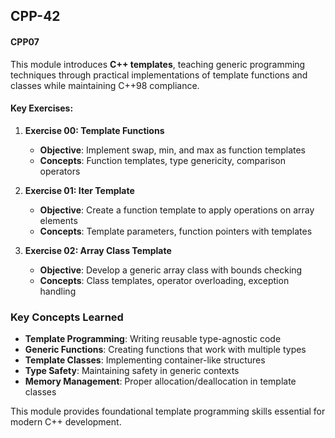 ## CPP-42

#### CPP07
This module introduces **C++ templates**, teaching generic programming techniques through practical implementations of template functions and classes while maintaining C++98 compliance.

#### Key Exercises:

1. **Exercise 00: Template Functions**
   - **Objective**: Implement swap, min, and max as function templates
   - **Concepts**: Function templates, type genericity, comparison operators

2. **Exercise 01: Iter Template**
   - **Objective**: Create a function template to apply operations on array elements
   - **Concepts**: Template parameters, function pointers with templates

3. **Exercise 02: Array Class Template**
   - **Objective**: Develop a generic array class with bounds checking
   - **Concepts**: Class templates, operator overloading, exception handling

### Key Concepts Learned
- **Template Programming**: Writing reusable type-agnostic code
- **Generic Functions**: Creating functions that work with multiple types
- **Template Classes**: Implementing container-like structures
- **Type Safety**: Maintaining safety in generic contexts
- **Memory Management**: Proper allocation/deallocation in template classes

This module provides foundational template programming skills essential for modern C++ development.